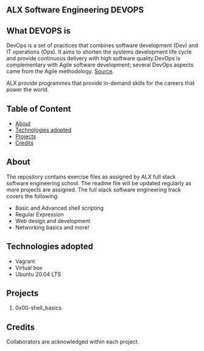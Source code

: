 ## ALX Software Engineering DEVOPS
## What DEVOPS is
DevOps is a set of practices that combines software development (Dev) and IT operations (Ops). It aims to shorten the systems development life cycle and provide continuous delivery with high software quality.DevOps is complementary with Agile software development; several DevOps aspects came from the Agile methodology. [Source](https://en.wikipedia.org/wiki/DevOps).

ALX provide programmes that provide in-demand skills for the careers that power the world.
## Table of Content
* [About](www.google.com)
* [Technologies adopted](www.google.com)
* [Projects](www.google.com)
* [Credits](www.google.com)
## About
The repository contains exercise files as assigned by ALX full stack software engineering school. The readme file will be updated regularly as more projects are assigned. The full stack software engineering track covers the following:
* Basic and Advanced shell scripting
* Regular Expression
* Web design and development
* Networking basics and more!
## Technologies adopted
* Vagrant
* Virtual box
* Ubuntu 20.04 LTS
## Projects
1. 0x00-shell_basics
## Credits
Collaborators are acknowledged within each project.
